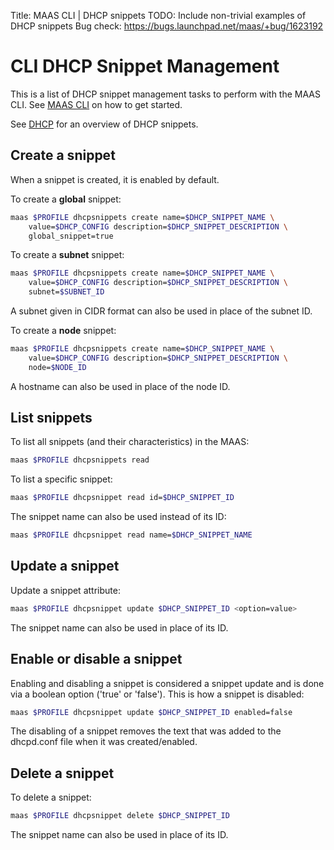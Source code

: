 Title: MAAS CLI | DHCP snippets
TODO:  Include non-trivial examples of DHCP snippets
       Bug check: https://bugs.launchpad.net/maas/+bug/1623192


# CLI DHCP Snippet Management

This is a list of DHCP snippet management tasks to perform with the MAAS CLI.
See [MAAS CLI](./manage-cli.html) on how to get started.

See [DHCP](./installconfig-dhcp.html#dhcp-snippets) for an overview of DHCP
snippets.


## Create a snippet

When a snippet is created, it is enabled by default.

To create a **global** snippet:

```bash
maas $PROFILE dhcpsnippets create name=$DHCP_SNIPPET_NAME \
	value=$DHCP_CONFIG description=$DHCP_SNIPPET_DESCRIPTION \
	global_snippet=true
```

To create a **subnet** snippet:

```bash
maas $PROFILE dhcpsnippets create name=$DHCP_SNIPPET_NAME \
	value=$DHCP_CONFIG description=$DHCP_SNIPPET_DESCRIPTION \
	subnet=$SUBNET_ID
```

A subnet given in CIDR format can also be used in place of the subnet ID.

To create a **node** snippet:

```bash
maas $PROFILE dhcpsnippets create name=$DHCP_SNIPPET_NAME \
	value=$DHCP_CONFIG description=$DHCP_SNIPPET_DESCRIPTION \
	node=$NODE_ID
```

A hostname can also be used in place of the node ID.


## List snippets

To list all snippets (and their characteristics) in the MAAS:

```bash
maas $PROFILE dhcpsnippets read
```

To list a specific snippet:

```bash
maas $PROFILE dhcpsnippet read id=$DHCP_SNIPPET_ID
```

The snippet name can also be used instead of its ID:

```bash
maas $PROFILE dhcpsnippet read name=$DHCP_SNIPPET_NAME
```


## Update a snippet

Update a snippet attribute:

```bash
maas $PROFILE dhcpsnippet update $DHCP_SNIPPET_ID <option=value>
```

The snippet name can also be used in place of its ID.


## Enable or disable a snippet

Enabling and disabling a snippet is considered a snippet update and is done via
a boolean option ('true' or 'false'). This is how a snippet is disabled:

```bash
maas $PROFILE dhcpsnippet update $DHCP_SNIPPET_ID enabled=false
```

The disabling of a snippet removes the text that was added to the dhcpd.conf
file when it was created/enabled.

<!--

THE USEFULNESS OF THIS IS QUESTIONABLE. IT MAY BELONG IN THE DEFINITIVE CLI
DOCUMENTATION. LET'S LEAVE THIS OUT FOR NOW.

## DHCP Snippet value history

MAAS stores the complete history of changes made to the DHCP Snippet's value.
MAAS only uses the latest revision of the value when writing dhcpd.conf.

### Reverting a value

!!! Warning: Reverting a value will result in all later versions being deleted!

The revert operation allows the user to revert to a previous value. When
specifying what to revert to the user can either provide the value id or a
negative number representing how many revisions to go back:

```bash
maas $PROFILE dhcpsnippet revert <DHCP Snippet id or name> to=<value id or negative number>
```

-->

## Delete a snippet

To delete a snippet:

```bash
maas $PROFILE dhcpsnippet delete $DHCP_SNIPPET_ID
```

The snippet name can also be used in place of its ID.
